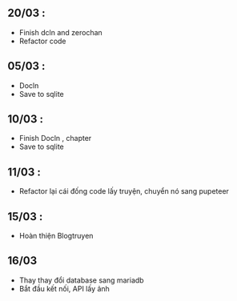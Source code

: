 ## 20/03 :
- Finish dcln and zerochan
- Refactor code

## 05/03 : 
- Docln
- Save to sqlite

## 10/03 : 
- Finish Docln , chapter
- Save to sqlite

## 11/03 : 
- Refactor lại cái đống code lấy truyện, chuyển nó sang pupeteer

## 15/03 : 
- Hoàn thiện Blogtruyen

## 16/03
- Thay thay đổi database sang mariadb
- Bắt đầu kết nối, API lấy ảnh